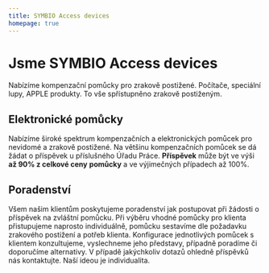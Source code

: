 ```yaml
---
title: SYMBIO Access devices
homepage: true
---
```


# Jsme SYMBIO Access devices

Nabízíme kompenzační pomůcky pro zrakově postižené. Počítače, speciální lupy,
APPLE produkty. To vše spřístupněno zrakově postiženým.

## Elektronické pomůcky

Nabízíme široké spektrum kompenzačních a elektronických pomůcek pro nevidomé a
zrakově postižené. Na většinu kompenzačních pomůcek se dá žádat o příspěvek u
příslušného Úřadu Práce. **Příspěvek** může být ve výši **až 90% z celkové ceny**
**pomůcky** a ve výjimečných případech až 100%.

## Poradenství

Všem našim klientům poskytujeme poradenství jak postupovat při žádosti o
příspěvek na zvláštní pomůcku. Při výběru vhodné pomůcky pro klienta
přistupujeme naprosto individuálně, pomůcku sestavíme dle požadavku zrakového
postižení a potřeb klienta. Konfigurace jednotlivých pomůcek s klientem
konzultujeme, vyslechneme jeho představy, případně poradíme či doporučíme
alternativy. V případě jakýchkoliv dotazů ohledně příspěvků nás kontaktujte.
Naší ideou je individualita.

